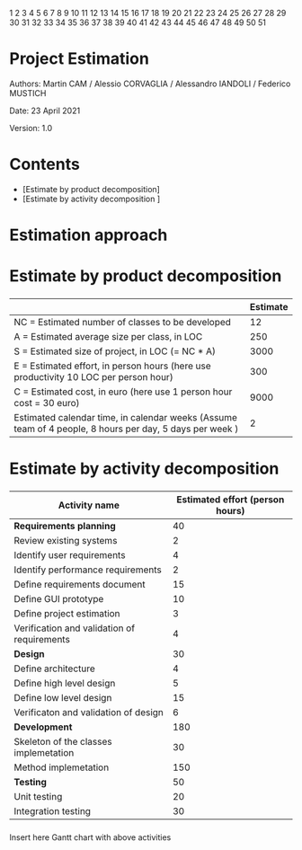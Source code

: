 1
2
3
4
5
6
7
8
9
10
11
12
13
14
15
16
17
18
19
20
21
22
23
24
25
26
27
28
29
30
31
32
33
34
35
36
37
38
39
40
41
42
43
44
45
46
47
48
49
50
51
# Project Estimation  
Authors: Martin CAM / Alessio CORVAGLIA / Alessandro IANDOLI / Federico MUSTICH

Date: 23 April 2021

Version: 1.0

# Contents
- [Estimate by product decomposition]
- [Estimate by activity decomposition ]
# Estimation approach

# Estimate by product decomposition
### 
|             | Estimate                        |             
| ----------- | ------------------------------- |  
| NC =  Estimated number of classes to be developed   |             12              |             
|  A = Estimated average size per class, in LOC       |              250              | 
| S = Estimated size of project, in LOC (= NC * A) | 3000 |
| E = Estimated effort, in person hours (here use productivity 10 LOC per person hour)  |                300                    |   
| C = Estimated cost, in euro (here use 1 person hour cost = 30 euro) | 9000 | 
| Estimated calendar time, in calendar weeks (Assume team of 4 people, 8 hours per day, 5 days per week ) |        2            |               
# Estimate by activity decomposition
### 
|         Activity name    | Estimated effort (person hours)   |             
| ----------- | ------------------------------- | 
| **Requirements planning** | 40 |
|   Review existing systems | 2 |
|   Identify user requirements | 4 |
|   Identify performance requirements | 2 |
|   Define requirements document | 15 |
|   Define GUI prototype | 10 |
|   Define project estimation | 3 |
|   Verification and validation of requirements | 4 |
| **Design** | 30 |
|   Define architecture | 4 |
|   Define high level design | 5  |
|   Define low level design | 15 |
|   Verificaton and validation of design | 6 |
| **Development** | 180 |
|   Skeleton of the classes implemetation | 30 |
|   Method implemetation | 150 |
| **Testing** | 50 |
|   Unit testing | 20 |
|   Integration testing | 30 |
###
Insert here Gantt chart with above activities
